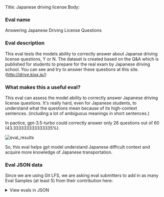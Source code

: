 Title: Japanese driving license
Body:

### Eval name

Answering Japanese Driving License Questions

### Eval description

This eval tests the models ability to correctly answer about Japanse driving license questions, Y or N. The dataset is
created based on the Q&A which is published for students to prepare for the real exam by Japanese driving school. You
can see and try to answer these questions at this site. (<http://drive.kiox.jp/>)

### What makes this a useful eval?

This eval can assess the model ability to correctly answer Japanese driving license questions. It's really hard, even
for Japanese students, to understand what the questions mean because of its high-context sentences. (including a lot of
ambiguous meanings in short sentences.)

In pactice, gpt-3.5-turbo could correctly answer only 26 questions out of 60 (43.333333333333335%).

![eval_results](https://user-images.githubusercontent.com/60774986/232983807-0254cb12-5468-4c68-8bcc-b6dbc3cc6c35.png)

So, this eval helps gpt model understand Japanese difficult context and acquire more knowledge of Japanese
transportation.

### Eval JSON data

Since we are using Git LFS, we are asking eval submitters to add in as many Eval Samples (at least 5) from their
contribution here:



<details>

  <summary>View evals in JSON</summary>

### Eval

  ```jsonl

  {"input": [{"role": "system", "content": "You are a examinee taking driving license exam in Japan. Answer a question, Y or N."}, {"role": "user", "content": "登坂車線のある高速自動車国道では､大型貨物自動車は必ず登坂車線を通行しなければならない｡"}], "ideal": "N"}

{"input": [{"role": "system", "content": "You are a examinee taking driving license exam in Japan. Answer a question, Y or N."}, {"role": "user", "content": "ﾀｲﾔの空気圧は､ｳｪｱ･ｲﾝｼﾞｹｰﾀｰなどで点検するのがよい｡"}], "ideal": "N"}

{"input": [{"role": "system", "content": "You are a examinee taking driving license exam in Japan. Answer a question, Y or N."}, {"role": "user", "content": "事業用の自動車､自家用の大型車､及び自家用普通貨物自動車は､6ヶ月点検をし､必要な整備をしなけらばならない｡"}], "ideal": "N"}

{"input": [{"role": "system", "content": "You are a examinee taking driving license exam in Japan. Answer a question, Y or N."}, {"role": "user", "content": "夜間､一般道路に駐車するときは､道路照明などにより､50ﾒｰﾄﾙ後方から明りょうに見える場所であっても､非常点滅灯､駐車灯又は尾灯をつけなければならない｡"}], "ideal": "N"}

{"input": [{"role": "system", "content": "You are a examinee taking driving license exam in Japan. Answer a question, Y or N."}, {"role": "user", "content": "ﾊﾞｽの運転者は､警報装置のない踏切を車掌の誘導に従って通過するときは､乗降口のﾄﾞｱを開けておかなければならない｡"}], "ideal": "Y"}

  ```

</details>
